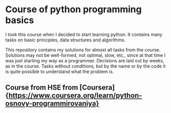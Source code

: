 # Course of python programming basics

I took this course when I decided to start learning python.
It contains many tasks on basic principles, data structures and algorithms.

This repository contains my solutions for almost all tasks from the course.
Solutions may not be well-formed, not optimal, slow, etc., since at that time I was just starting my way as a programmer. 
Decisions are laid out by weeks, as in the course. Tasks without conditions, but by the name or by the code it is quite possible to understand what the problem is.

## Course from HSE from [Coursera]{https://www.coursera.org/learn/python-osnovy-programmirovaniya}
